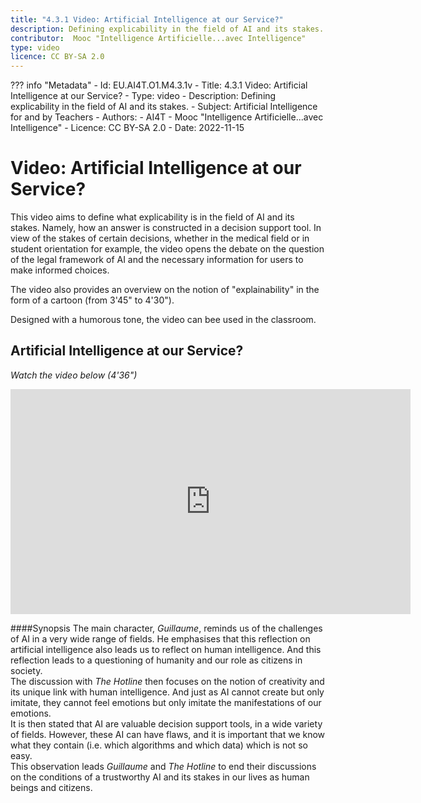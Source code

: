 ```yaml
---
title: "4.3.1 Video: Artificial Intelligence at our Service?"
description: Defining explicability in the field of AI and its stakes.
contributor:  Mooc "Intelligence Artificielle...avec Intelligence"
type: video
licence: CC BY-SA 2.0
---
```

??? info "Metadata"
    - Id: EU.AI4T.O1.M4.3.1v
    - Title: 4.3.1 Video: Artificial Intelligence at our Service?
    - Type: video
    - Description: Defining explicability in the field of AI and its stakes.
    - Subject: Artificial Intelligence for and by Teachers
    - Authors:
        - AI4T 
        - Mooc "Intelligence Artificielle...avec Intelligence"
    - Licence: CC BY-SA 2.0
    - Date: 2022-11-15


# Video: Artificial Intelligence at our Service?

This video aims to define what explicability is in the field of AI and its stakes. Namely, how an answer is constructed in a decision support tool. In view of the stakes of certain decisions, whether in the medical field or in student orientation for example, the video opens the debate on the question of the legal framework of AI and the necessary information for users to make informed choices.

The video also provides an overview on the notion of "explainability" in the form of a cartoon (from 3'45" to 4'30").

Designed with a humorous tone, the video can bee used in the classroom.

## Artificial Intelligence at our Service?  
_Watch the video below (4'36")_

<center><iframe width="640" height="360" src="https://www.youtube.com/embed/b3ljE6erMkY?rel=0&showinfo=0&cc_load_policy=1&hl=en&modestbranding=1" frameborder="0" allowfullscreen></iframe></center>

####Synopsis
The main character, _Guillaume_, reminds us of the challenges of AI in a very wide range of fields. He emphasises that this reflection on artificial intelligence also leads us to reflect on human intelligence. And this reflection leads to a questioning of humanity and our role as citizens in society.  
The discussion with _The Hotline_ then focuses on the notion of creativity and its unique link with human intelligence. And just as AI cannot create but only imitate, they cannot feel emotions but only imitate the manifestations of our emotions.  
It is then stated that AI are valuable decision support tools, in a wide variety of fields. However, these AI can have flaws, and it is important that we know what they contain (i.e. which algorithms and which data) which is not so easy.  
This observation leads _Guillaume_ and _The Hotline_ to end their discussions on the conditions of a trustworthy AI and its stakes in our lives as human beings and citizens.
